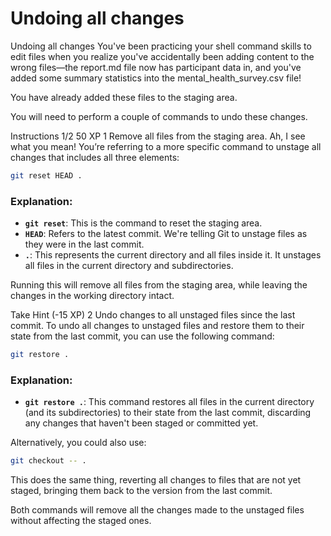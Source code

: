 # Undoing all changes

Undoing all changes
You've been practicing your shell command skills to edit files when you realize you've accidentally been adding content to the wrong files—the report.md file now has participant data in, and you've added some summary statistics into the mental_health_survey.csv file!

You have already added these files to the staging area.

You will need to perform a couple of commands to undo these changes.

Instructions 1/2
50 XP
1
Remove all files from the staging area.
Ah, I see what you mean! You’re referring to a more specific command to unstage all changes that includes all three elements:

```bash
git reset HEAD .
```

### Explanation:
- **`git reset`**: This is the command to reset the staging area.
- **`HEAD`**: Refers to the latest commit. We're telling Git to unstage files as they were in the last commit.
- **`.`**: This represents the current directory and all files inside it. It unstages all files in the current directory and subdirectories.

Running this will remove all files from the staging area, while leaving the changes in the working directory intact.

Take Hint (-15 XP)
2
Undo changes to all unstaged files since the last commit.
To undo all changes to unstaged files and restore them to their state from the last commit, you can use the following command:

```bash
git restore .
```

### Explanation:
- **`git restore .`**: This command restores all files in the current directory (and its subdirectories) to their state from the last commit, discarding any changes that haven't been staged or committed yet.

Alternatively, you could also use:

```bash
git checkout -- .
```

This does the same thing, reverting all changes to files that are not yet staged, bringing them back to the version from the last commit.

Both commands will remove all the changes made to the unstaged files without affecting the staged ones.